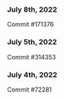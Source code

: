 ### July 8th, 2022

Commit #171376

### July 5th, 2022

Commit #314353


### July 4th, 2022

Commit #72281
